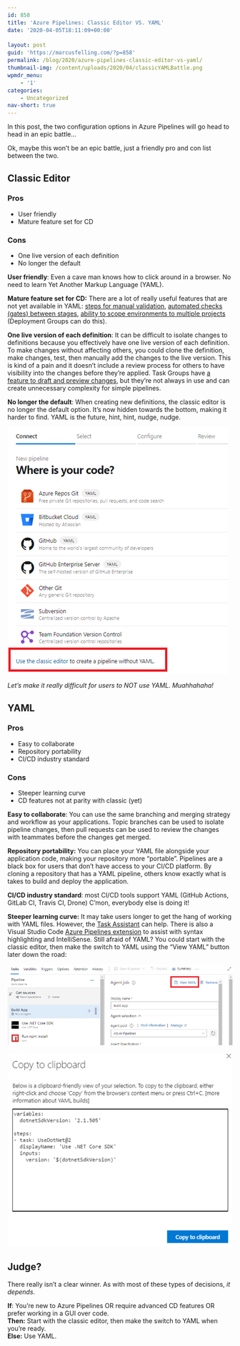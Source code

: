 ```yaml
---
id: 858
title: 'Azure Pipelines: Classic Editor VS. YAML'
date: '2020-04-05T18:11:09+00:00'

layout: post
guid: 'https://marcusfelling.com/?p=858'
permalink: /blog/2020/azure-pipelines-classic-editor-vs-yaml/
thumbnail-img: /content/uploads/2020/04/classicYAMLBattle.png
wpmdr_menu:
    - '1'
categories:
    - Uncategorized
nav-short: true
---
```



In this post, the two configuration options in Azure Pipelines will go head to head in an epic battle…

Ok, maybe this won’t be an epic battle, just a friendly pro and con list between the two.

## Classic Editor

### Pros

- User friendly
- Mature feature set for CD

### Cons

- One live version of each definition
- No longer the default

**User friendly**: Even a cave man knows how to click around in a browser. No need to learn Yet Another Markup Language (YAML).

**Mature feature set** **for CD:** There are a lot of really useful features that are not yet available in YAML: [steps for manual validation](https://dev.azure.com/mseng/AzureDevOpsRoadmap/_workitems/edit/1663893), [automated checks (gates) between stages](https://dev.azure.com/mseng/AzureDevOpsRoadmap/_workitems/edit/1570285), [ability to scope environments to multiple projects](https://developercommunity.visualstudio.com/idea/889113/shared-pipeline-environments-within-projects.html) (Deployment Groups can do this).

**One live version of each definition**: It can be difficult to isolate changes to definitions because you effectively have one live version of each definition. To make changes without affecting others, you could clone the definition, make changes, test, then manually add the changes to the live version. This is kind of a pain and it doesn’t include a review process for others to have visibility into the changes before they’re applied. Task Groups have [a feature to draft and preview changes](https://docs.microsoft.com/en-us/azure/devops/pipelines/library/task-groups?view=azure-devops#create-previews-and-updated-versions-of-task-groups), but they’re not always in use and can create unnecessary complexity for simple pipelines.

**No longer the default**: When creating new definitions, the classic editor is no longer the default option. It’s now hidden towards the bottom, making it harder to find. YAML is the future, hint, hint, nudge, nudge.

![](/content/uploads/2020/04/classicHidden.png)

*Let’s make it really difficult for users to NOT use YAML. Muahhahaha!*

## YAML

### Pros

- Easy to collaborate
- Repository portability
- CI/CD industry standard

### Cons

- Steeper learning curve
- CD features not at parity with classic (yet)

**Easy to collaborate**: You can use the same branching and merging strategy and workflow as your applications. Topic branches can be used to isolate pipeline changes, then pull requests can be used to review the changes with teammates before the changes get merged.

**Repository portability:** You can place your YAML file alongside your application code, making your repository more “portable”. Pipelines are a black box for users that don’t have access to your CI/CD platform. By cloning a repository that has a YAML pipeline, others know exactly what is takes to build and deploy the application.

**CI/CD industry standard**: most CI/CD tools support YAML (GitHub Actions, GitLab CI, Travis CI, Drone) C’mon, everybody else is doing it!

**Steeper learning curve:** It may take users longer to get the hang of working with YAML files. However, the [Task Assistant](https://docs.microsoft.com/en-us/azure/devops/release-notes/2019/sprint-150-update#task-assistant-for-editing-yaml-files) can help. There is also a Visual Studio Code [Azure Pipelines extension](https://marketplace.visualstudio.com/items?itemName=ms-azure-devops.azure-pipelines) to assist with syntax highlighting and IntelliSense. Still afraid of YAML? You could start with the classic editor, then make the switch to YAML using the “View YAML” button later down the road:

![](/content/uploads/2020/04/viewYAML.png)

![](/content/uploads/2020/04/copyYAML.png)

## Judge?

 There really isn’t a clear winner. As with most of these types of decisions, *it depends*.  
  
**If**: You’re new to Azure Pipelines OR require advanced CD features OR prefer working in a GUI over code.  
**Then:** Start with the classic editor, then make the switch to YAML when you’re ready.  
**Else:** Use YAML.